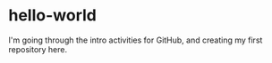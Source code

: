# hello-world
I'm going through the intro activities for GitHub, and creating my first repository here. 
